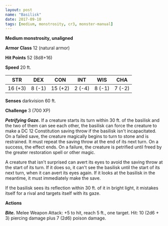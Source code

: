 ```yaml
---
layout: post
name: "Basilisk"
date: 2017-09-10
tags: [medium, monstrosity, cr3, monster-manual]
---
```


**Medium monstrosity, unaligned**

**Armor Class** 12 (natural armor)

**Hit Points** 52 (8d8+16)

**Speed** 20 ft.

|   STR   |   DEX   |   CON   |   INT   |   WIS   |   CHA   |
|:-----:|:-----:|:-----:|:-----:|:-----:|:-----:|
| 16 (+3) | 8 (-1) | 15 (+2) | 2 (-4) | 8 (-1) | 7 (-2) |

**Senses** darkvision 60 ft.

**Challenge** 3 (700 XP)

***Petrifying Gaze.*** If a creature starts its turn within 30 ft. of the basilisk and the two of them can see each other, the basilisk can force the creature to make a DC 12 Constitution saving throw if the basilisk isn't incapacitated. On a failed save, the creature magically begins to turn to stone and is restrained. It must repeat the saving throw at the end of its next turn. On a success, the effect ends. On a failure, the creature is petrified until freed by the greater restoration spell or other magic.

A creature that isn't surprised can avert its eyes to avoid the saving throw at the start of its turn. If it does so, it can't see the basilisk until the start of its next turn, when it can avert its eyes again. If it looks at the basilisk in the meantime, it must immediately make the save.

If the basilisk sees its reflection within 30 ft. of it in bright light, it mistakes itself for a rival and targets itself with its gaze.

**Actions**

***Bite.*** Melee Weapon Attack: +5 to hit, reach 5 ft., one target. Hit: 10 (2d6 + 3) piercing damage plus 7 (2d6) poison damage.

